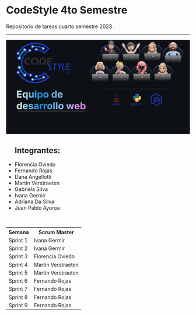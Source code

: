 # CodeStyle 4to Semestre
Repositorio de tareas cuarto semestre 2023 .
<hr>

![github utn](https://github.com/CodeSystem2022/CodeStyle3erSemestre/blob/main/asets/Make%20your%20README.png)

<ul>
<h2>Integrantes: </h2>
  <li> Florencia Oviedo</li>
  <li> Fernando Rojas</li>
  <li> Dana Angellotti</li>
  <li>Martin Verstraeten</li>
  <li> Gabriela Silva</li>
  <li> Ivana Germir</li>
  <li> Adriana Da Silva</li>
  <li> Juan Pablo Ayoroa</li>
 </ul>
 
 <br>
 <table>
     <tr>
    <th>Semana</th>
    <th>Scrum Master</th>
    </tr>
    <tr>
    <td>Sprint 1</td>
    <td>Ivana Germir</td>
  </tr>
  <tr>
    <td>Sprint 2</td>
    <td>Ivana Germir</td>
  </tr>
     <tr>
    <td>Sprint 3</td>
    <td>Florencia Oviedo</td>
  </tr>
   <tr>
     <td>Sprint 4</td>
     <td>Martin Verstraeten</td>
   </tr>
   <tr>
     <td>Sprint 5</td>
     <td>Martin Verstraeten</td>
   </tr>
   <tr>
     <td>Sprint 6</td>
     <td>Fernando Rojas</td>
   </tr>
   <tr>
     <td>Sprint 7</td>
     <td>Fernando Rojas</td>
   </tr>
   <tr>
     <td>Sprint 8</td>
     <td>Fernando Rojas</td>
   </tr>
   <tr>
     <td>Sprint 9</td>
     <td>Fernando Rojas</td>
   </tr>
  </table>
